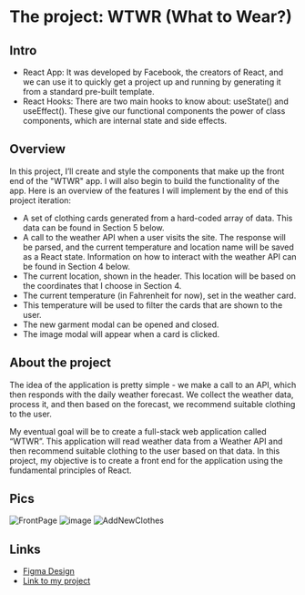 # The project: WTWR (What to Wear?)

## Intro

- React App: It was developed by Facebook, the creators of React, and we can use it to quickly get a project up and running by generating it from a standard pre-built template. 
- React Hooks: There are two main hooks to know about: useState() and useEffect(). These give our functional components the power of class components, which are internal state and side effects.

## Overview

In this project, I’ll create and style the components that make up the front end of the "WTWR" app. I will also begin to build the functionality of the app. Here is an overview of the features I will implement by the end of this project iteration:

+ A set of clothing cards generated from a hard-coded array of data. This data can be found in Section 5 below.
+ A call to the weather API when a user visits the site. The response will be parsed, and the current temperature and location name will be saved as a React state. Information on how to interact with the weather API can be found in Section 4 below.
+ The current location, shown in the header. This location will be based on the coordinates that I choose in Section 4.
+ The current temperature (in Fahrenheit for now), set in the weather card.
+ This temperature will be used to filter the cards that are shown to the user.
+ The new garment modal can be opened and closed.
+ The image modal will appear when a card is clicked.

## About the project

The idea of the application is pretty simple - we make a call to an API, which then responds with the daily weather forecast. We collect the weather data, process it, and then based on the forecast, we recommend suitable clothing to the user.

My eventual goal will be to create a full-stack web application called “WTWR”. This application will read weather data from a Weather API and then recommend suitable clothing to the user based on that data. In this project, my objective is to create a front end for the application using the fundamental principles of React.

## Pics

![FrontPage](https://github.com/AnhBaHumg/se_project_react/assets/139722552/fe16324f-09e9-4bea-b58a-ab3d305588a0)
![image](https://github.com/AnhBaHumg/se_project_react/assets/139722552/20b82db6-9e6f-451e-893b-f74b3eecc0b1)
![AddNewClothes](https://github.com/AnhBaHumg/se_project_react/assets/139722552/5ddbc3fe-69e5-4677-939c-50cd34b564f3)


## Links

- [Figma Design](https://www.figma.com/file/DTojSwldenF9UPKQZd6RRb/Sprint-10%3A-WTWR)
- [Link to my project](https://anhbahumg.github.io/se_project_react/)


